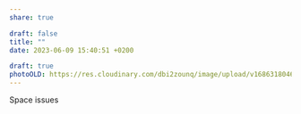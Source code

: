 ```yaml
---
share: true

draft: false
title: ""
date: 2023-06-09 15:40:51 +0200

draft: true
photoOLD: https://res.cloudinary.com/dbi2zounq/image/upload/v1686318046/fdkmztifttfy61cijvis.jpg
---
```


Space issues
